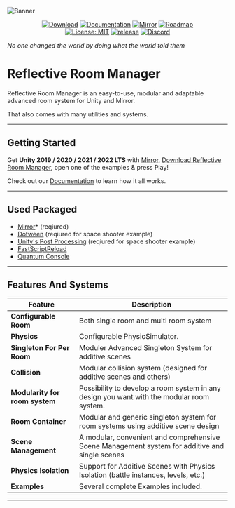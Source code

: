 ![Banner](https://github.com/ibrahimAlbyrk/Reflective-Room-Manager/assets/47694762/7c61e8fa-6162-493b-92eb-43b4bd7b8e88)
<p align="center">
  <a href="https://assetstore.unity.com/packages/tools/network/reflective-room-manager-270954"><img src="https://img.shields.io/badge/download-brightgreen.svg?style=for-the-badge&logo=unity&colorA=000000&colorB=ffffff" alt="Download"></a>
  <a href="https://reflective-roommanager.gitbook.io/docs"><img src="https://img.shields.io/badge/docs-brightgreen.svg?style=for-the-badge&logo=gitbook&logoColor=white&colorA=000000&colorB=ffffff" alt="Documentation"></a>
  <a href="https://github.com/MirrorNetworking/Mirror"><img src="https://img.shields.io/badge/mirror-brightgreen.svg?style=for-the-badge&logo=unity&colorA=000000&colorB=ffffff" alt="Mirror"></a>
  <a href="https://trello.com/b/IyZs7NIi"><img src="https://img.shields.io/badge/roadmap-brightgreen.svg?style=for-the-badge&logo=trello&colorA=000000&colorB=ffffff" alt="Roadmap"></a>
  <br>
  <a href="https://github.com/ibrahimAlbyrk/Reflective-Room-Manager/blob/main/LICENSE"><img src="https://img.shields.io/badge/License-MIT-brightgreen.svg?style=for-the-badge&colorA=ffffff&colorB=gray" alt="License: MIT"></a>
  <a href="https://github.com/ibrahimAlbyrk/Reflective-Room-Manager/releases/latest"><img src="https://img.shields.io/github/v/release/ibrahimAlbyrk/Reflective-Room-Manager?style=for-the-badge&label=release&colorA=ffffff&colorB=gray" alt="release"></a>
  <a href="https://discord.gg/MMutVRg8Jg"><img src="https://img.shields.io/discord/1167179553836380270?style=for-the-badge&label=Discord&labelColor=white&color=gray" alt="Discord"></a>
</p>

*No one changed the world by doing what the world told them*

# Reflective Room Manager
Reflective Room Manager is an easy-to-use, modular and adaptable advanced room system for Unity and Mirror.

That also comes with many utilities and systems.

---
## Getting Started
Get **Unity 2019 / 2020 / 2021 / 2022 LTS** with [Mirror](https://github.com/MirrorNetworking/Mirror), [Download Reflective Room Manager](https://github.com/ibrahimAlbyrk/Reflective-Room-Manager/releases/latest), open one of the examples & press Play!

Check out our [Documentation](https://reflective-roommanager.gitbook.io/docs) to learn how it all works.

---
## Used Packaged
- [Mirror](https://assetstore.unity.com/packages/tools/network/mirror-129321)* (reqiured)
- [Dotween](https://assetstore.unity.com/packages/tools/animation/dotween-hotween-v2-27676) (reqiured for space shooter example)
- [Unity's Post Processing](https://docs.unity3d.com/Packages/com.unity.postprocessing@3.4/manual/index.html) (reqiured for space shooter example)
- [FastScriptReload](https://assetstore.unity.com/packages/tools/utilities/fast-script-reload-239351)
- [Quantum Console](https://assetstore.unity.com/packages/tools/utilities/quantum-console-211046)

---
## Features And Systems

| Feature                                 | Description                                                                                                                                                   
|-----------------------------------------|------------------------------------------------------------------------------------------------|
| **Configurable Room**                   | Both single room and multi room system                                                         |
|  **Physics**                            | Configurable PhysicSimulator.                                                                  |
|  **Singleton For Per Room**             | Moduler Advanced Singleton System for additive scenes                                          |
|  **Collision**                          | Modular collision system (designed for additive scenes and others)                             |
|  **Modularity for room system**         | Possibility to develop a room system in any design you want with the modular room system.      |           
|  **Room Container**                     | Modular and generic singleton system for room systems using additive scene design              |
|  **Scene Management**                   | A modular, convenient and comprehensive Scene Management system for additive and single scenes |
|  **Physics Isolation**                  | Support for Additive Scenes with Physics Isolation (battle instances, levels, etc.)            |
|  **Examples**                           | Several complete Examples included.                                                            |

---
